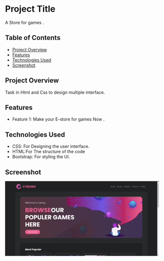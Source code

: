 # Project Title

A Store for games .

## Table of Contents

- [Project Overview](#project-overview)
- [Features](#features)
- [Technologies Used](#technologies-used)
- [Screenshot](#screenshot)


## Project Overview

Task in Html and Css to design multiple interface.

## Features

- Feature 1: Make your E-store for games Now .

## Technologies Used

- CSS: For Designing the user interface.
- HTML:For The structure of the code
- Bootstrap: For styling the UI.

## Screenshot 
![Screenshot](assets/images/web-react.png)
